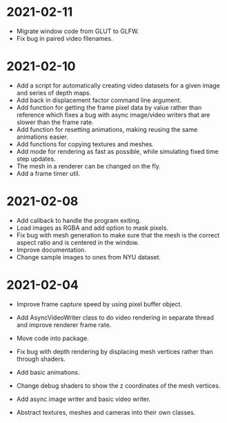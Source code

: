 # 2021-02-11
- Migrate window code from GLUT to GLFW.
- Fix bug in paired video filenames.

# 2021-02-10
- Add a script for automatically creating video datasets for a given image and series of depth maps.
- Add back in displacement factor command line argument.
- Add function for getting the frame pixel data by value rather than reference which fixes a bug with async image/video 
  writers that are slower than the frame rate.
- Add function for resetting animations, making reusing the same animations easier.
- Add functions for copying textures and meshes.
- Add mode for rendering as fast as possible, while simulating fixed time step updates.
- The mesh in a renderer can be changed on the fly.
- Add a frame timer util.

# 2021-02-08
- Add callback to handle the program exiting.
- Load images as RGBA and add option to mask pixels.
- Fix bug with mesh generation to make sure that the mesh is the correct aspect ratio and is centered in the window.
- Improve documentation.
- Change sample images to ones from NYU dataset.

# 2021-02-04
- Improve frame capture speed by using pixel buffer object.
- Add AsyncVideoWriter class to do video rendering in separate thread and improve renderer frame rate.
- Move code into package. 

- Fix bug with depth rendering by displacing mesh vertices rather than through shaders.
- Add basic animations.
- Change debug shaders to show the z coordinates of the mesh vertices.
- Add async image writer and basic video writer.
- Abstract textures, meshes and cameras into their own classes.